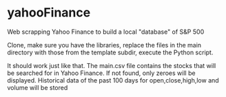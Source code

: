 # yahooFinance
Web scrapping Yahoo Finance to build a local "database" of S&amp;P 500

Clone, make sure you have the libraries, replace the files in the main directory with those from the template subdir, execute the Python script. 

It should work just like that. The main.csv file contains the stocks that will be searched for in Yahoo Finance. If not found, only zeroes will be displayed. Historical data of the past 100 days for open,close,high,low and volume will be stored
